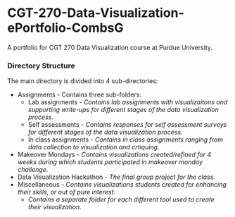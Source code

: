 # CGT-270-Data-Visualization-ePortfolio-CombsG

A portfolio for CGT 270 Data Visualization course at Purdue University.

### Directory Structure

The main directory is divided into 4 sub-directories:
* Assignments - Contains three sub-folders:
  * Lab assignments - _Contains lab assignments with visualizaitons and supporting write-ups for different stages of the data
    visualization process._
  * Self assessments - _Contains responses for self assessment surveys for different stages of the data visualization process._
  * In class assignments - _Contains in class assignments ranging from data collection to visualization and crtiquing._
* Makeover Mondays - _Contains visualizations created/refined for 4 weeks during which students participated in makeover monday
  challenge._
* Data Visualization Hackathon - _The final group project for the class._
* Miscellaneous - _Contains visualizations students created for enhancing their skills, or out of pure interest._
  * _Contains a separate folder for each different tool used to create their visualization._
